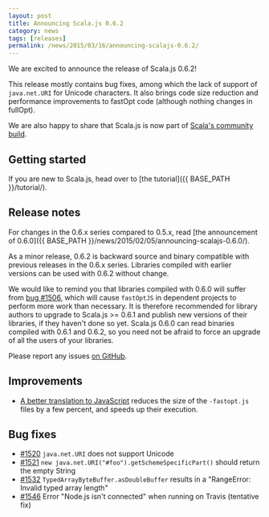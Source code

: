 ```yaml
---
layout: post
title: Announcing Scala.js 0.6.2
category: news
tags: [releases]
permalink: /news/2015/03/16/announcing-scalajs-0.6.2/
---
```



We are excited to announce the release of Scala.js 0.6.2!

This release mostly contains bug fixes, among which the lack of support of `java.net.URI` for Unicode characters.
It also brings code size reduction and performance improvements to fastOpt code (although nothing changes in fullOpt).

We are also happy to share that Scala.js is now part of [Scala's community build](https://github.com/scala/community-builds).
<!--more-->

## Getting started

If you are new to Scala.js, head over to
[the tutorial]({{ BASE_PATH }}/tutorial/).

## Release notes

For changes in the 0.6.x series compared to 0.5.x, read [the announcement of 0.6.0]({{ BASE_PATH }}/news/2015/02/05/announcing-scalajs-0.6.0/).

As a minor release, 0.6.2 is backward source and binary compatible with previous releases in the 0.6.x series.
Libraries compiled with earlier versions can be used with 0.6.2 without change.

We would like to remind you that libraries compiled with 0.6.0 will suffer from [bug #1506](https://github.com/scala-js/scala-js/issues/1506), which will cause `fastOptJS` in dependent projects to perform more work than necessary.
It is therefore recommended for library authors to upgrade to Scala.js >= 0.6.1 and publish new versions of their libraries, if they haven't done so yet.
Scala.js 0.6.0 can read binaries compiled with 0.6.1 and 0.6.2, so you need not be afraid to force an upgrade of all the users of your libraries.

Please report any issues [on GitHub](https://github.com/scala-js/scala-js/issues).

## Improvements

* [A better translation to JavaScript](https://github.com/scala-js/scala-js/pull/1535) reduces the size of the `-fastopt.js` files by a few percent, and speeds up their execution.

## Bug fixes

* [#1520](https://github.com/scala-js/scala-js/issues/1520) `java.net.URI` does not support Unicode
* [#1521](https://github.com/scala-js/scala-js/issues/1521) `new java.net.URI("#foo").getSchemeSpecificPart()` should return the empty String
* [#1532](https://github.com/scala-js/scala-js/issues/1532) `TypedArrayByteBuffer.asDoubleBuffer` results in a "RangeError: Invalid typed array length"
* [#1546](https://github.com/scala-js/scala-js/issues/1546) Error "Node.js isn't connected" when running on Travis (tentative fix)
